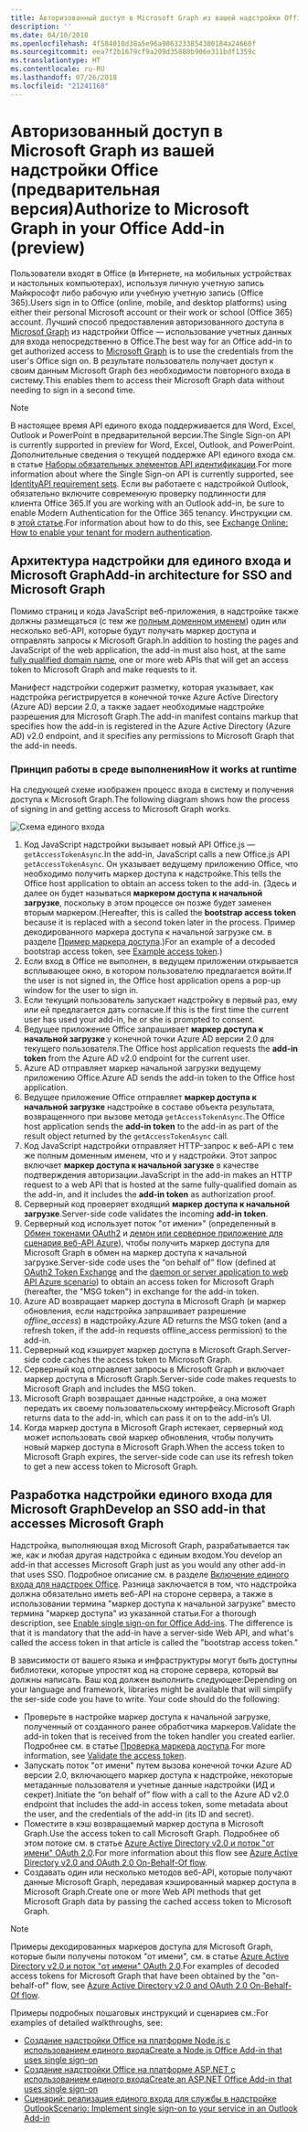 ```yaml
---
title: Авторизованный доступ в Microsoft Graph из вашей надстройки Office
description: ''
ms.date: 04/10/2018
ms.openlocfilehash: 4f584010d38a5e96a9863233854300184a24660f
ms.sourcegitcommit: eea7f2b1679cf9a209d35880b906e311bdf1359c
ms.translationtype: HT
ms.contentlocale: ru-RU
ms.lasthandoff: 07/26/2018
ms.locfileid: "21241168"
---
```

# <a name="authorize-to-microsoft-graph-in-your-office-add-in-preview"></a><span data-ttu-id="74f71-102">Авторизованный доступ в Microsoft Graph из вашей надстройки Office (предварительная версия)</span><span class="sxs-lookup"><span data-stu-id="74f71-102">Authorize to Microsoft Graph in your Office Add-in (preview)</span></span>

<span data-ttu-id="74f71-103">Пользователи входят в Office (в Интернете, на мобильных устройствах и настольных компьютерах), используя личную учетную запись Майкрософт либо рабочую или учебную учетную запись (Office 365).</span><span class="sxs-lookup"><span data-stu-id="74f71-103">Users sign in to Office (online, mobile, and desktop platforms) using either their personal Microsoft account or their work or school (Office 365) account.</span></span> <span data-ttu-id="74f71-104">Лучший способ предоставления авторизованного доступа в [Microsof Graph](https://developer.microsoft.com/graph/docs) из надстройки Office — использование учетных данных для входа непосредственно в Office.</span><span class="sxs-lookup"><span data-stu-id="74f71-104">The best way for an Office add-in to get authorized access to [Microsoft Graph](https://developer.microsoft.com/graph/docs) is to use the credentials from the user's Office sign on.</span></span> <span data-ttu-id="74f71-105">В результате пользователь получает доступ к своим данным Microsoft Graph без необходимости повторного входа в систему.</span><span class="sxs-lookup"><span data-stu-id="74f71-105">This enables them to access their Microsoft Graph data without needing to sign in a second time.</span></span> 

> [!NOTE]
> <span data-ttu-id="74f71-106">В настоящее время API единого входа поддерживается для Word, Excel, Outlook и PowerPoint в предварительной версии.</span><span class="sxs-lookup"><span data-stu-id="74f71-106">The Single Sign-on API is currently supported in preview for Word, Excel, Outlook, and PowerPoint.</span></span> <span data-ttu-id="74f71-107">Дополнительные сведения о текущей поддержке API единого входа см. в статье [Наборы обязательных элементов API идентификации](https://dev.office.com/reference/add-ins/requirement-sets/identity-api-requirement-sets).</span><span class="sxs-lookup"><span data-stu-id="74f71-107">For more information about where the Single Sign-on API is currently supported, see [IdentityAPI requirement sets](https://dev.office.com/reference/add-ins/requirement-sets/identity-api-requirement-sets).</span></span>
> <span data-ttu-id="74f71-108">Если вы работаете с надстройкой Outlook, обязательно включите современную проверку подлинности для клиента Office 365.</span><span class="sxs-lookup"><span data-stu-id="74f71-108">If you are working with an Outlook add-in, be sure to enable Modern Authentication for the Office 365 tenancy.</span></span> <span data-ttu-id="74f71-109">Инструкции см. в [этой статье](https://social.technet.microsoft.com/wiki/contents/articles/32711.exchange-online-how-to-enable-your-tenant-for-modern-authentication.aspx).</span><span class="sxs-lookup"><span data-stu-id="74f71-109">For information about how to do this, see [Exchange Online: How to enable your tenant for modern authentication](https://social.technet.microsoft.com/wiki/contents/articles/32711.exchange-online-how-to-enable-your-tenant-for-modern-authentication.aspx).</span></span>

## <a name="add-in-architecture-for-sso-and-microsoft-graph"></a><span data-ttu-id="74f71-110">Архитектура надстройки для единого входа и Microsoft Graph</span><span class="sxs-lookup"><span data-stu-id="74f71-110">Add-in architecture for SSO and Microsoft Graph</span></span>

<span data-ttu-id="74f71-111">Помимо страниц и кода JavaScript веб-приложения, в надстройке также должны размещаться (с тем же [полным доменном именем](https://msdn.microsoft.com/en-us/library/windows/desktop/ms682135.aspx#_dns_fully_qualified_domain_name_fqdn__gly)) один или несколько веб-API, которые будут получать маркер доступа и отправлять запросы к Microsoft Graph.</span><span class="sxs-lookup"><span data-stu-id="74f71-111">In addition to hosting the pages and JavaScript of the web application, the add-in must also host, at the same [fully qualified domain name](https://msdn.microsoft.com/en-us/library/windows/desktop/ms682135.aspx#_dns_fully_qualified_domain_name_fqdn__gly), one or more web APIs that will get an access token to Microsoft Graph and make requests to it.</span></span>

<span data-ttu-id="74f71-112">Манифест надстройки содержит разметку, которая указывает, как надстройка регистрируется в конечной точке Azure Active Directory (Azure AD) версии 2.0, а также задает необходимые надстройке разрешения для Microsoft Graph.</span><span class="sxs-lookup"><span data-stu-id="74f71-112">The add-in manifest contains markup that specifies how the add-in is registered in the Azure Active Directory (Azure AD) v2.0 endpoint, and it specifies any permissions to Microsoft Graph that the add-in needs.</span></span>

### <a name="how-it-works-at-runtime"></a><span data-ttu-id="74f71-113">Принцип работы в среде выполнения</span><span class="sxs-lookup"><span data-stu-id="74f71-113">How it works at runtime</span></span>

<span data-ttu-id="74f71-114">На следующей схеме изображен процесс входа в систему и получения доступа к Microsoft Graph.</span><span class="sxs-lookup"><span data-stu-id="74f71-114">The following diagram shows how the process of signing in and getting access to Microsoft Graph works.</span></span>

![Схема единого входа](../images/sso-access-to-microsoft-graph.png)

1. <span data-ttu-id="74f71-116">Код JavaScript надстройки вызывает новый API Office.js — `getAccessTokenAsync`.</span><span class="sxs-lookup"><span data-stu-id="74f71-116">In the add-in, JavaScript calls a new Office.js API `getAccessTokenAsync`.</span></span> <span data-ttu-id="74f71-117">Он указывает ведущему приложению Office, что необходимо получить маркер доступа к надстройке.</span><span class="sxs-lookup"><span data-stu-id="74f71-117">This tells the Office host application to obtain an access token to the add-in.</span></span> <span data-ttu-id="74f71-118">(Здесь и далее он будет называться **маркером доступа к начальной загрузке**, поскольку в этом процессе он позже будет заменен вторым маркером.</span><span class="sxs-lookup"><span data-stu-id="74f71-118">(Hereafter, this is called the **bootstrap access token** because it is replaced with a second token later in the process.</span></span> <span data-ttu-id="74f71-119">Пример декодированного маркера доступа к начальной загрузке см. в разделе [Пример маркера доступа](sso-in-office-add-ins.md#example-access-token).)</span><span class="sxs-lookup"><span data-stu-id="74f71-119">For an example of a decoded bootstrap access token, see [Example access token](sso-in-office-add-ins.md#example-access-token).)</span></span>
1. <span data-ttu-id="74f71-120">Если вход в Office не выполнен, в ведущем приложении открывается всплывающее окно, в котором пользователю предлагается войти.</span><span class="sxs-lookup"><span data-stu-id="74f71-120">If the user is not signed in, the Office host application opens a pop-up window for the user to sign in.</span></span>
1. <span data-ttu-id="74f71-121">Если текущий пользователь запускает надстройку в первый раз, ему или ей предлагается дать согласие.</span><span class="sxs-lookup"><span data-stu-id="74f71-121">If this is the first time the current user has used your add-in, he or she is prompted to consent.</span></span>
1. <span data-ttu-id="74f71-122">Ведущее приложение Office запрашивает **маркер доступа к начальной загрузке** у конечной точки Azure AD версии 2.0 для текущего пользователя.</span><span class="sxs-lookup"><span data-stu-id="74f71-122">The Office host application requests the **add-in token** from the Azure AD v2.0 endpoint for the current user.</span></span>
1. <span data-ttu-id="74f71-123">Azure AD отправляет маркер начальной загрузки ведущему приложению Office.</span><span class="sxs-lookup"><span data-stu-id="74f71-123">Azure AD sends the add-in token to the Office host application.</span></span>
1. <span data-ttu-id="74f71-124">Ведущее приложение Office отправляет **маркер доступа к начальной загрузке** надстройке в составе объекта результата, возвращенного при вызове метода `getAccessTokenAsync`.</span><span class="sxs-lookup"><span data-stu-id="74f71-124">The Office host application sends the **add-in token** to the add-in as part of the result object returned by the `getAccessTokenAsync` call.</span></span>
1. <span data-ttu-id="74f71-125">Код JavaScript надстройки отправляет HTTP-запрос к веб-API с тем же полным доменным именем, что и у надстройки. Этот запрос включает **маркер доступа к начальной загузке** в качестве подтверждения авторизации.</span><span class="sxs-lookup"><span data-stu-id="74f71-125">JavaScript in the add-in makes an HTTP request to a web API that is hosted at the same fully-qualified domain as the add-in, and it includes the **add-in token** as authorization proof.</span></span>  
1. <span data-ttu-id="74f71-126">Серверный код проверяет входящий **маркер доступа к начальной загрузке**.</span><span class="sxs-lookup"><span data-stu-id="74f71-126">Server-side code validates the incoming **add-in token**.</span></span>
1. <span data-ttu-id="74f71-127">Серверный код использует поток "от имени»" (определенный в [Обмен токенами OAuth2](https://tools.ietf.org/html/draft-ietf-oauth-token-exchange-02) и [демон или серверное приложение для сценария веб-API Azure](https://docs.microsoft.com/en-us/azure/active-directory/develop/active-directory-authentication-scenarios#daemon-or-server-application-to-web-api)), чтобы получить маркер доступа для Microsoft Graph в обмен на маркер доступа к начальной загрузке.</span><span class="sxs-lookup"><span data-stu-id="74f71-127">Server-side code uses the “on behalf of” flow (defined at [OAuth2 Token Exchange](https://tools.ietf.org/html/draft-ietf-oauth-token-exchange-02) and the [daemon or server application to web API Azure scenario](https://docs.microsoft.com/en-us/azure/active-directory/develop/active-directory-authentication-scenarios#daemon-or-server-application-to-web-api)) to obtain an access token for Microsoft Graph (hereafter, the "MSG token") in exchange for the add-in token.</span></span>
1. <span data-ttu-id="74f71-128">Azure AD возвращает маркер доступа в Microsoft Graph (и маркер обновления, если надстройка запрашивает разрешение *offline_access*) в надстройку.</span><span class="sxs-lookup"><span data-stu-id="74f71-128">Azure AD returns the MSG token (and a refresh token, if the add-in requests offline_access permission) to the add-in.</span></span>
1. <span data-ttu-id="74f71-129">Серверный код кэширует маркер доступа в Microsoft Graph.</span><span class="sxs-lookup"><span data-stu-id="74f71-129">Server-side code caches the access token to Microsoft Graph.</span></span>
1. <span data-ttu-id="74f71-130">Серверный код отправляет запросы в Microsoft Graph и включает маркер доступа в Microsoft Graph.</span><span class="sxs-lookup"><span data-stu-id="74f71-130">Server-side code makes requests to Microsoft Graph and includes the MSG token.</span></span>
1. <span data-ttu-id="74f71-131">Microsoft Graph возвращает данные надстройке, а она может передать их своему пользовательскому интерфейсу.</span><span class="sxs-lookup"><span data-stu-id="74f71-131">Microsoft Graph returns data to the add-in, which can pass it on to the add-in’s UI.</span></span>
1. <span data-ttu-id="74f71-132">Когда маркер доступа в Microsoft Graph истекает, серверный код может использовать свой маркер обновления, чтобы получить новый маркер доступа в Microsoft Graph.</span><span class="sxs-lookup"><span data-stu-id="74f71-132">When the access token to Microsoft Graph expires, the server-side code can use its refresh token to get a new access token to Microsoft Graph.</span></span>

## <a name="develop-an-sso-add-in-that-accesses-microsoft-graph"></a><span data-ttu-id="74f71-133">Разработка надстройки единого входа для Microsoft Graph</span><span class="sxs-lookup"><span data-stu-id="74f71-133">Develop an SSO add-in that accesses Microsoft Graph</span></span>

<span data-ttu-id="74f71-134">Надстройка, выполняющая вход Microsoft Graph, разрабатывается так же, как и любая другая надстройка с единым входом.</span><span class="sxs-lookup"><span data-stu-id="74f71-134">You develop an add-in that accesses Microsoft Graph just as you would any other add-in that uses SSO.</span></span> <span data-ttu-id="74f71-135">Подробное описание см. в разделе [Включение единого входа для надстроек Office](https://docs.microsoft.com/en-us/office/dev/add-ins/develop/sso-in-office-add-ins). Разница заключается в том, что надстройка должна обязательно иметь веб-API на стороне сервера, а также в использовании термина "маркер доступа к начальной загрузке" вместо термина "маркер доступа" из указанной статьи.</span><span class="sxs-lookup"><span data-stu-id="74f71-135">For a thorough description, see [Enable single sign-on for Office Add-ins](https://docs.microsoft.com/en-us/office/dev/add-ins/develop/sso-in-office-add-ins). The difference is that it is mandatory that the add-in have a server-side Web API, and what's called the access token in that article is called the "bootstrap access token."</span></span> 

<span data-ttu-id="74f71-p105">В зависимости от вашего языка и инфраструктуры могут быть доступны библиотеки, которые упростят код на стороне сервера, который вы должны написать. Ваш код должен выполнить следующее:</span><span class="sxs-lookup"><span data-stu-id="74f71-p105">Depending on your language and framework, libraries might be available that will simplify the ser-side code you have to write. Your code should do the following:</span></span>

* <span data-ttu-id="74f71-138">Проверьте в настройке маркер доступа к начальной загрузке, полученный от созданного ранее обработчика маркеров.</span><span class="sxs-lookup"><span data-stu-id="74f71-138">Validate the add-in token that is received from the token handler you created earlier.</span></span> <span data-ttu-id="74f71-139">Подробнее см. в статье [Проверка маркера доступа](sso-in-office-add-ins.md#validate-the-access-token).</span><span class="sxs-lookup"><span data-stu-id="74f71-139">For more information, see [Validate the access token](sso-in-office-add-ins.md#validate-the-access-token).</span></span> 
* <span data-ttu-id="74f71-140">Запускать поток "от имени" путем вызова конечной точки Azure AD версии 2.0, включающего маркер доступа к надстройке, некоторые метаданные пользователя и учетные данные надстройки (ИД и секрет).</span><span class="sxs-lookup"><span data-stu-id="74f71-140">Initiate the “on behalf of” flow with a call to the Azure AD v2.0 endpoint that includes the add-in access token, some metadata about the user, and the credentials of the add-in (its ID and secret).</span></span>
* <span data-ttu-id="74f71-141">Поместите в кэш возвращаемый маркер доступа в Microsoft Graph.</span><span class="sxs-lookup"><span data-stu-id="74f71-141">Use the access token to call Microsoft Graph.</span></span> <span data-ttu-id="74f71-142">Подробнее об этом потоке см. в статье [Azure Active Directory v2.0 и поток "от имени" OAuth 2.0](https://docs.microsoft.com/en-us/azure/active-directory/develop/active-directory-v2-protocols-oauth-on-behalf-of).</span><span class="sxs-lookup"><span data-stu-id="74f71-142">For more information about this flow see [Azure Active Directory v2.0 and OAuth 2.0 On-Behalf-Of flow](https://docs.microsoft.com/en-us/azure/active-directory/develop/active-directory-v2-protocols-oauth-on-behalf-of).</span></span>
* <span data-ttu-id="74f71-143">Создавать один или несколько методов веб-API, которые получают данные Microsoft Graph, передавая кэшированный маркер доступа в Microsoft Graph.</span><span class="sxs-lookup"><span data-stu-id="74f71-143">Create one or more Web API methods that get Microsoft Graph data by passing the cached access token to Microsoft Graph.</span></span>

> [!NOTE]
> <span data-ttu-id="74f71-144">Примеры декодированных маркеров доступа для Microsoft Graph, которые были получены потоком "от имени", см. в статье [Azure Active Directory v2.0 и поток "от имени" OAuth 2.0](https://docs.microsoft.com/en-us/azure/active-directory/develop/active-directory-v2-protocols-oauth-on-behalf-of).</span><span class="sxs-lookup"><span data-stu-id="74f71-144">For examples of decoded access tokens for Microsoft Graph that have been obtained by the "on-behalf-of" flow, see [Azure Active Directory v2.0 and OAuth 2.0 On-Behalf-Of flow](https://docs.microsoft.com/en-us/azure/active-directory/develop/active-directory-v2-protocols-oauth-on-behalf-of).</span></span>

<span data-ttu-id="74f71-145">Примеры подробных пошаговых инструкций и сценариев см.:</span><span class="sxs-lookup"><span data-stu-id="74f71-145">For examples of detailed walkthroughs, see:</span></span>

* [<span data-ttu-id="74f71-146">Создание надстройки Office на платформе Node.js с использованием единого входа</span><span class="sxs-lookup"><span data-stu-id="74f71-146">Create a Node.js Office Add-in that uses single sign-on</span></span>](create-sso-office-add-ins-nodejs.md)
* [<span data-ttu-id="74f71-147">Создание надстройки Office на платформе ASP.NET с использованием единого входа</span><span class="sxs-lookup"><span data-stu-id="74f71-147">Create an ASP.NET Office Add-in that uses single sign-on</span></span>](create-sso-office-add-ins-aspnet.md)
* [<span data-ttu-id="74f71-148">Сценарий: реализация единого входа для службы в надстройке Outlook</span><span class="sxs-lookup"><span data-stu-id="74f71-148">Scenario: Implement single sign-on to your service in an Outlook Add-in</span></span>](https://docs.microsoft.com/en-us/outlook/add-ins/implement-sso-in-outlook-add-in)



